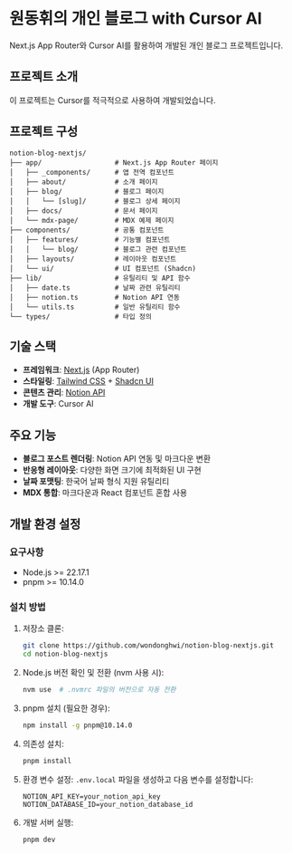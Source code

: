 # 원동휘의 개인 블로그 with Cursor AI

Next.js App Router와 Cursor AI를 활용하여 개발된 개인 블로그 프로젝트입니다.

## 프로젝트 소개

이 프로젝트는 Cursor를 적극적으로 사용하여 개발되었습니다.

## 프로젝트 구성

```
notion-blog-nextjs/
├── app/                  # Next.js App Router 페이지
│   ├── _components/      # 앱 전역 컴포넌트
│   ├── about/            # 소개 페이지
│   ├── blog/             # 블로그 페이지
│   │   └── [slug]/       # 블로그 상세 페이지
│   ├── docs/             # 문서 페이지
│   └── mdx-page/         # MDX 예제 페이지
├── components/           # 공통 컴포넌트
│   ├── features/         # 기능별 컴포넌트
│   │   └── blog/         # 블로그 관련 컴포넌트
│   ├── layouts/          # 레이아웃 컴포넌트
│   └── ui/               # UI 컴포넌트 (Shadcn)
├── lib/                  # 유틸리티 및 API 함수
│   ├── date.ts           # 날짜 관련 유틸리티
│   ├── notion.ts         # Notion API 연동
│   └── utils.ts          # 일반 유틸리티 함수
└── types/                # 타입 정의
```

## 기술 스택

- **프레임워크**: [Next.js](https://nextjs.org) (App Router)
- **스타일링**: [Tailwind CSS](https://tailwindcss.com) + [Shadcn UI](https://ui.shadcn.com/)
- **콘텐츠 관리**: [Notion API](https://developers.notion.com)
- **개발 도구**: Cursor AI

## 주요 기능

- **블로그 포스트 렌더링**: Notion API 연동 및 마크다운 변환
- **반응형 레이아웃**: 다양한 화면 크기에 최적화된 UI 구현
- **날짜 포맷팅**: 한국어 날짜 형식 지원 유틸리티
- **MDX 통합**: 마크다운과 React 컴포넌트 혼합 사용

## 개발 환경 설정

### 요구사항

- Node.js >= 22.17.1
- pnpm >= 10.14.0

### 설치 방법

1. 저장소 클론:

   ```bash
   git clone https://github.com/wondonghwi/notion-blog-nextjs.git
   cd notion-blog-nextjs
   ```

2. Node.js 버전 확인 및 전환 (nvm 사용 시):

   ```bash
   nvm use  # .nvmrc 파일의 버전으로 자동 전환
   ```

3. pnpm 설치 (필요한 경우):

   ```bash
   npm install -g pnpm@10.14.0
   ```

4. 의존성 설치:

   ```bash
   pnpm install
   ```

5. 환경 변수 설정:
   `.env.local` 파일을 생성하고 다음 변수를 설정합니다:

   ```
   NOTION_API_KEY=your_notion_api_key
   NOTION_DATABASE_ID=your_notion_database_id
   ```

6. 개발 서버 실행:

   ```bash
   pnpm dev
   ```
